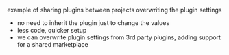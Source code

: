 example of sharing plugins between projects
overwriting the plugin settings

- no need to inherit the plugin just to change the values
- less code, quicker setup
- we can overwrite plugin settings from 3rd party plugins, adding support for a shared marketplace